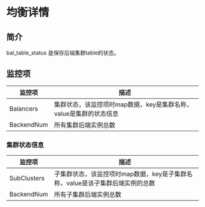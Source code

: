 # 均衡详情 

## 简介

bal_table_status 是保存后端集群table的状态。

## 监控项

| 监控项     | 描述                                                         |
| ---------- | ------------------------------------------------------------ |
| Balancers  | 集群状态，该监控项时map数据，key是集群名称，value是集群的状态信息 |
| BackendNum | 所有集群后端实例总数                                         |

### 集群状态信息

| 监控项      | 描述                                                         |
| ----------- | ------------------------------------------------------------ |
| SubClusters | 子集群状态，该监控项时map数据，key是子集群名称，value是该子集群后端实例的总数 |
| BackendNum  | 所有子集群后端实例总数                                       |
